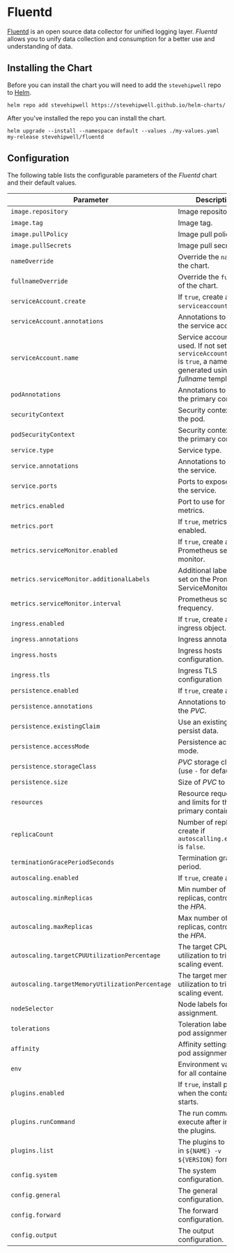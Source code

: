 # Fluentd

[Fluentd](https://www.fluentd.org/) is an open source data collector for unified logging layer. _Fluentd_ allows you to unify data collection and consumption for a better use and understanding of data.

## Installing the Chart

Before you can install the chart you will need to add the `stevehipwell` repo to [Helm](https://helm.sh/).

```shell
helm repo add stevehipwell https://stevehipwell.github.io/helm-charts/
```

After you've installed the repo you can install the chart.

```shell
helm upgrade --install --namespace default --values ./my-values.yaml my-release stevehipwell/fluentd
```

## Configuration

The following table lists the configurable parameters of the _Fluentd_ chart and their default values.

| Parameter                                       | Description                                                                                                                      | Default                                 |
| ----------------------------------------------- | -------------------------------------------------------------------------------------------------------------------------------- | --------------------------------------- |
| `image.repository`                              | Image repository.                                                                                                                | `quay.io/fluentd_elasticsearch/fluentd` |
| `image.tag`                                     | Image tag.                                                                                                                       | `v3.0.4`                                |
| `image.pullPolicy`                              | Image pull policy.                                                                                                               | `IfNotPresent`                          |
| `image.pullSecrets`                             | Image pull secrets.                                                                                                              | `[]`                                    |
| `nameOverride`                                  | Override the `name` of the chart.                                                                                                | `nil`                                   |
| `fullnameOverride`                              | Override the `fullname` of the chart.                                                                                            | `nil`                                   |
| `serviceAccount.create`                         | If `true`, create a new `serviceaccount`.                                                                                        | `true`                                  |
| `serviceAccount.annotations`                    | Annotations to add to the service account.                                                                                       | `{}`                                    |
| `serviceAccount.name`                           | Service account to be used. If not set and `serviceAccount.create` is `true`, a name is generated using the _fullname_ template. | `nil`                                   |
| `podAnnotations`                                | Annotations to add to the primary container.                                                                                     | `{}`                                    |
| `securityContext`                               | Security context for the pod.                                                                                                    | `{}`                                    |
| `podSecurityContext`                            | Security context for the primary container.                                                                                      | `{}`                                    |
| `service.type`                                  | Service type.                                                                                                                    | `ClusterIP`                             |
| `service.annotations`                           | Annotations to add to the service.                                                                                               | `{}`                                    |
| `service.ports`                                 | Ports to expose via the service.                                                                                                 | See _values.yaml_                       |
| `metrics.enabled`                               | Port to use for metrics.                                                                                                         | `false`                                 |
| `metrics.port`                                  | If `true`, metrics will be enabled.                                                                                              | `24231`                                 |
| `metrics.serviceMonitor.enabled`                | If `true`, create a Prometheus service monitor.                                                                                  | `false`                                 |
| `metrics.serviceMonitor.additionalLabels`       | Additional labels to be set on the Prometheus ServiceMonitor.                                                                    | `{}`                                    |
| `metrics.serviceMonitor.interval`               | Prometheus scrape frequency.                                                                                                     | `1m`                                    |
| `ingress.enabled`                               | If `true`, create an ingress object.                                                                                             | `false`                                 |
| `ingress.annotations`                           | Ingress annotations.                                                                                                             | `{}`                                    |
| `ingress.hosts`                                 | Ingress hosts configuration.                                                                                                     | `[]`                                    |
| `ingress.tls`                                   | Ingress TLS configuration                                                                                                        | `[]`                                    |
| `persistence.enabled`                           | If `true`, create a _PVC_.                                                                                                       | `false`                                 |
| `persistence.annotations`                       | Annotations to add to the _PVC_.                                                                                                 | `{}`                                    |
| `persistence.existingClaim`                     | Use an existing _PVC_ to persist data.                                                                                           | `nil`                                   |
| `persistence.accessMode`                        | Persistence access mode.                                                                                                         | `ReadWriteOnce`                         |
| `persistence.storageClass`                      | _PVC_ storage class (use `-` for default).                                                                                       | `standard`                              |
| `persistence.size`                              | Size of _PVC_ to create.                                                                                                         | `8Gi`                                   |
| `resources`                                     | Resource requests and limits for the primary container.                                                                          | `nil`                                   |
| `replicaCount`                                  | Number of replicas to create if `autoscalling.enabled` is `false`.                                                               | `1`                                     |
| `terminationGracePeriodSeconds`                 | Termination grace period.                                                                                                        | `nil`                                   |
| `autoscaling.enabled`                           | If `true`, create a _HPA_.                                                                                                       | `1`                                     |
| `autoscaling.minReplicas`                       | Min number of replicas, controlled by the _HPA_.                                                                                 | `1`                                     |
| `autoscaling.maxReplicas`                       | Max number of replicas, controlled by the _HPA_.                                                                                 | `1`                                     |
| `autoscaling.targetCPUUtilizationPercentage`    | The target CPU utilization to trigger a scaling event.                                                                           | `1`                                     |
| `autoscaling.targetMemoryUtilizationPercentage` | The target memory utilization to trigger a scaling event.                                                                        | `1`                                     |
| `nodeSelector`                                  | Node labels for pod assignment.                                                                                                  | `{}`                                    |
| `tolerations`                                   | Toleration labels for pod assignment.                                                                                            | `[]`                                    |
| `affinity`                                      | Affinity settings for pod assignment.                                                                                            | `{}`                                    |
| `env`                                           | Environment variables for all containers.                                                                                        | `[]`                                    |
| `plugins.enabled`                               | If `true`, install plugins when the container starts.                                                                            | `false`                                 |
| `plugins.runCommand`                            | The run command to execute after installing the plugins.                                                                         | `/entrypoint.sh`                        |
| `plugins.list`                                  | The plugins to install in `${NAME} -v ${VERSION}` format.                                                                        | `[]`                                    |
| `config.system`                                 | The system configuration.                                                                                                        | See _values.yaml_                       |
| `config.general`                                | The general configuration.                                                                                                       | See _values.yaml_                       |
| `config.forward`                                | The forward configuration.                                                                                                       | See _values.yaml_                       |
| `config.output`                                 | The output configuration.                                                                                                        | See _values.yaml_                       |
